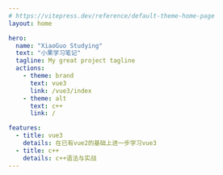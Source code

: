 ```yaml
---
# https://vitepress.dev/reference/default-theme-home-page
layout: home

hero:
  name: "XiaoGuo Studying"
  text: "小果学习笔记"
  tagline: My great project tagline
  actions:
    - theme: brand
      text: vue3
      link: /vue3/index
    - theme: alt
      text: c++
      link: /

features:
  - title: vue3
    details: 在已有vue2的基础上进一步学习vue3
  - title: c++
    details: c++语法与实战
---
```


